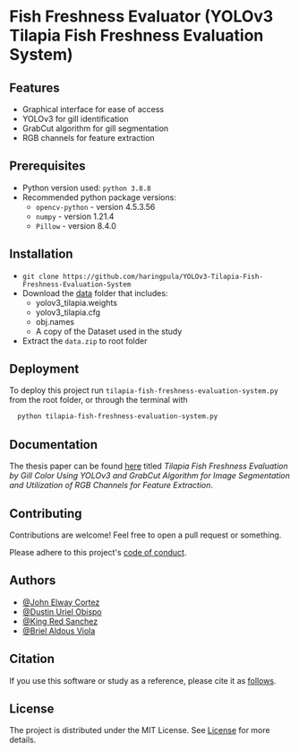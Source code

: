 # Fish Freshness Evaluator (YOLOv3 Tilapia Fish Freshness Evaluation System)

## Features

- Graphical interface for ease of access
- YOLOv3 for gill identification
- GrabCut algorithm for gill segmentation
- RGB channels for feature extraction

## Prerequisites

- Python version used: `python 3.8.8`
- Recommended python package versions:
  - `opencv-python` - version 4.5.3.56
  - `numpy` - version 1.21.4
  - `Pillow` - version 8.4.0

## Installation

- `git clone https://github.com/haringpula/YOLOv3-Tilapia-Fish-Freshness-Evaluation-System`
- Download the [data](https://drive.google.com/drive/folders/13HtjeKef48g6G3THhFDoh-xxKX5PUzbo?usp=drive_link) folder that includes:
  - yolov3_tilapia.weights
  - yolov3_tilapia.cfg
  - obj.names
  - A copy of the Dataset used in the study
- Extract the `data.zip` to root folder

## Deployment

To deploy this project run `tilapia-fish-freshness-evaluation-system.py` from the root folder, or through the terminal with

```bash
  python tilapia-fish-freshness-evaluation-system.py
```

## Documentation

The thesis paper can be found [here](Thesis-Manuscript.pdf) titled *Tilapia Fish Freshness Evaluation by Gill Color Using YOLOv3 and GrabCut Algorithm for Image Segmentation and Utilization of RGB Channels for Feature Extraction*.

## Contributing

Contributions are welcome! Feel free to open a pull request or something.

Please adhere to this project's [code of conduct](CODE_OF_CONDUCT.md).

## Authors

- [@John Elway Cortez](https://github.com/Evrouin)
- [@Dustin Uriel Obispo](https://github.com/haringpula/YOLOv3-Tilapia-Fish-Freshness-Evaluation-System)
- [@King Red Sanchez](https://github.com/haringpula)
- [@Briel Aldous Viola](https://github.com/haringpula/YOLOv3-Tilapia-Fish-Freshness-Evaluation-System)

## Citation

If you use this software or study as a reference, please cite it as [follows](CITATION.cff).

## License

The project is distributed under the MIT License. See [License](LICENSE.txt) for more details.

